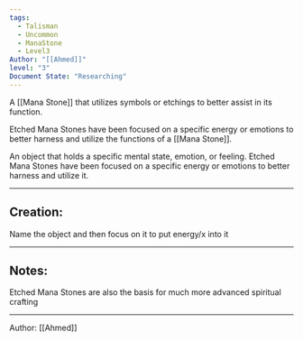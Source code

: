 ```yaml
---
tags:
  - Talisman
  - Uncommon
  - ManaStone
  - Level3
Author: "[[Ahmed]]"
level: "3"
Document State: "Researching"
---
```

A [[Mana Stone]] that utilizes symbols or etchings to better assist in its function.

Etched Mana Stones have been focused on a specific energy or emotions to better harness and utilize the functions of a [[Mana Stone]]. 

An object that holds a specific mental state, emotion, or feeling. Etched Mana Stones have been focused on a specific energy or emotions to better harness and utilize it. 
- - - 
## Creation: 
Name the object and then focus on it to put energy/x into it
- - - 
## Notes:
Etched Mana Stones are also the basis for much more advanced spiritual crafting
- - - 
Author: [[Ahmed]]